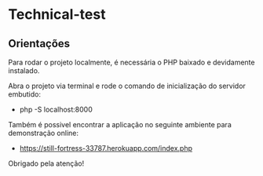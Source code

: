 # Technical-test

## Orientações
Para rodar o projeto localmente, é necessária o PHP baixado e devidamente instalado.

Abra o projeto via terminal e rode o comando de inicialização do servidor embutido:
- php -S localhost:8000

Também é possivel encontrar a aplicação no seguinte ambiente para demonstração online:
- https://still-fortress-33787.herokuapp.com/index.php 

Obrigado pela atenção!
